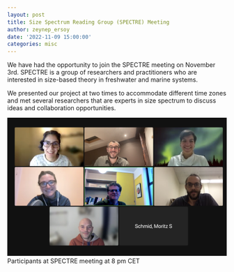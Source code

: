 ```yaml
---
layout: post
title: Size Spectrum Reading Group (SPECTRE) Meeting
author: zeynep_ersoy
date: '2022-11-09 15:00:00'
categories: misc
---
```

We have had the opportunity to join the SPECTRE meeting on November 3rd.
SPECTRE is a group of researchers and practitioners who are interested in size-based theory in freshwater and marine systems. 

We presented our project at two times to accommodate different time zones and met several researchers that are experts in size spectrum to discuss ideas and collaboration opportunities.

![Meeting photo](/assets/img/screenshot_2022-11-03.png)
Participants at SPECTRE meeting at 8 pm CET